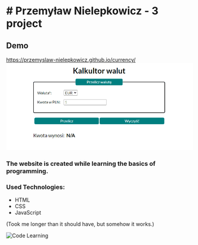# # Przemyław Nielepkowicz - 3 project

## Demo 

https://przemyslaw-nielepkowicz.github.io/currency/
![Page Gif](https://raw.githubusercontent.com/Przemyslaw-Nielepkowicz/currency/main/image/Animation.gif)

### The website is created while learning the basics of programming.
### Used Technologies:
- HTML
- CSS
- JavaScript

(Took me longer than it should have, but somehow it works.)

![Code Learning](https://media.tenor.com/-kZOB16tELEAAAAC/this-is-fine-fire.gif)
